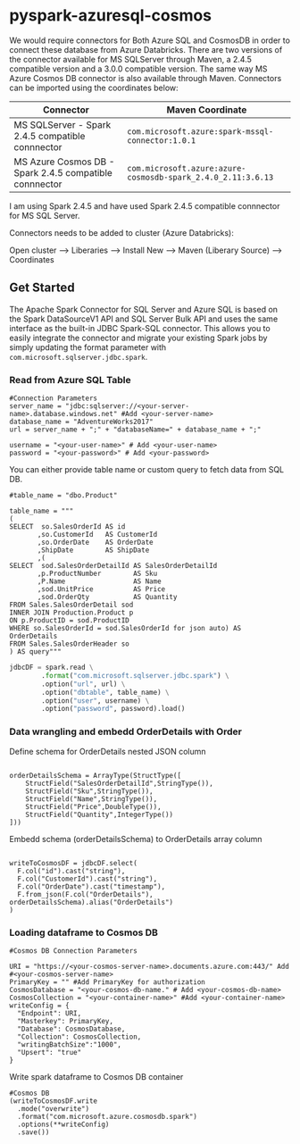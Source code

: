 # pyspark-azuresql-cosmos

We would require connectors for Both Azure SQL and CosmosDB in order to connect these database from Azure Databricks. There are two versions of the connector available for MS SQLServer through Maven, a 2.4.5 compatible version and a 3.0.0 compatible version. The same way MS Azure Cosmos DB connector is also available through Maven. Connectors can be imported using the coordinates below:


| Connector | Maven Coordinate |
| --------- | ------------------ |
|MS SQLServer - Spark 2.4.5 compatible connnector | `com.microsoft.azure:spark-mssql-connector:1.0.1` |
|MS Azure Cosmos DB - Spark 2.4.5 compatible connnector | `com.microsoft.azure:azure-cosmosdb-spark_2.4.0_2.11:3.6.13` |

I am using Spark 2.4.5 and have used Spark 2.4.5 compatible connnector for MS SQL Server.

Connectors needs to be added to cluster (Azure Databricks):

Open cluster --> Liberaries --> Install New --> Maven (Liberary Source) --> Coordinates


## Get Started

The Apache Spark Connector for SQL Server and Azure SQL is based on the Spark DataSourceV1 API and SQL Server Bulk API and uses the same interface as the built-in JDBC Spark-SQL connector. This allows you to easily integrate the connector and migrate your existing Spark jobs by simply updating the format parameter with `com.microsoft.sqlserver.jdbc.spark`.


### Read from Azure SQL Table
```
#Connection Parameters
server_name = "jdbc:sqlserver://<your-server-name>.database.windows.net" #Add <your-server-name>
database_name = "AdventureWorks2017"
url = server_name + ";" + "databaseName=" + database_name + ";"

username = "<your-user-name>" # Add <your-user-name>
password = "<your-password>" # Add <your-password>
```
You can either provide table name or custom query to fetch data from SQL DB. 

```
#table_name = "dbo.Product"

table_name = """
(
SELECT  so.SalesOrderId AS id 
       ,so.CustomerId   AS CustomerId 
       ,so.OrderDate    AS OrderDate 
       ,ShipDate        AS ShipDate 
       ,(
SELECT  sod.SalesOrderDetailId AS SalesOrderDetailId 
       ,p.ProductNumber        AS Sku 
       ,P.Name                 AS Name 
       ,sod.UnitPrice          AS Price 
       ,sod.OrderQty           AS Quantity
FROM Sales.SalesOrderDetail sod
INNER JOIN Production.Product p
ON p.ProductID = sod.ProductID
WHERE so.SalesOrderId = sod.SalesOrderId for json auto) AS OrderDetails 
FROM Sales.SalesOrderHeader so
) AS query"""
```

```python
jdbcDF = spark.read \
        .format("com.microsoft.sqlserver.jdbc.spark") \
        .option("url", url) \
        .option("dbtable", table_name) \
        .option("user", username) \
        .option("password", password).load()
```

### Data wrangling and embedd OrderDetails with Order

Define schema for OrderDetails nested JSON column

```from pyspark.sql.types import *

orderDetailsSchema = ArrayType(StructType([
    StructField("SalesOrderDetailId",StringType()),
    StructField("Sku",StringType()),
    StructField("Name",StringType()),
    StructField("Price",DoubleType()),
    StructField("Quantity",IntegerType())
]))
```
Embedd schema (orderDetailsSchema) to OrderDetails array column

```from pyspark.sql import functions as F

writeToCosmosDF = jdbcDF.select(
  F.col("id").cast("string"),
  F.col("CustomerId").cast("string"),
  F.col("OrderDate").cast("timestamp"),
  F.from_json(F.col("OrderDetails"), orderDetailsSchema).alias("OrderDetails")
)
```
### Loading dataframe to Cosmos DB

```
#Cosmos DB Connection Parameters

URI = "https://<your-cosmos-server-name>.documents.azure.com:443/" Add #<your-cosmos-server-name>
PrimaryKey = "" #Add PrimaryKey for authorization
CosmosDatabase = "<your-cosmos-db-name." # Add <your-cosmos-db-name>
CosmosCollection = "<your-container-name>" #Add <your-container-name>
writeConfig = {
  "Endpoint": URI,
  "Masterkey": PrimaryKey,
  "Database": CosmosDatabase,
  "Collection": CosmosCollection,
  "writingBatchSize":"1000",
  "Upsert": "true"
}
```
Write spark dataframe to Cosmos DB container
```
#Cosmos DB 
(writeToCosmosDF.write
  .mode("overwrite")
  .format("com.microsoft.azure.cosmosdb.spark")
  .options(**writeConfig)
  .save())
  ```
